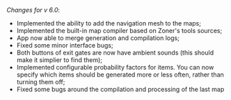 _Changes for v 6.0_:
- Implemented the ability to add the navigation mesh to the maps;
- Implemented the built-in map compiler based on Zoner's tools sources;
- App now able to merge generation and compilation logs;
- Fixed some minor interface bugs;
- Both buttons of exit gates are now have ambient sounds (this should make it simplier to find them);
- Implemented configurable probability factors for items. You can now specify which items should be generated more or less often, rather than turning them off;
- Fixed some bugs around the compilation and processing of the last map
